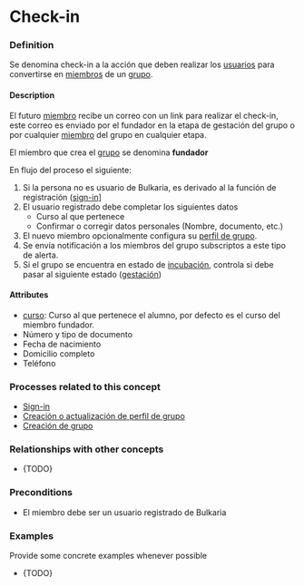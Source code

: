 Check-in
======

### Definition
Se denomina check-in a la acción que deben realizar los [usuarios](../actors/usuario.md) para convertirse en [miembros](../actors/miembro.md) de un [grupo](../actors/grupo.md).

#### Description
El futuro [miembro](../actors/miembro.md) recibe un correo con un link para realizar el check-in, este correo es enviado por el fundador en la etapa de gestación del grupo o por cualquier [miembro](../actors/miembro.md) del grupo en cualquier etapa.

El miembro que crea el [grupo](../actors/grupo.md) se denomina **fundador**

En flujo del proceso el siguiente:

1. Si la persona no es usuario de Bulkaria, es derivado al la función de registración ([sign-in](../process/sign-in.md)]
1. El usuario registrado debe completar los siguientes datos
    * Curso al que pertenece
    * Confirmar o corregir datos personales (Nombre, documento, etc.)
1. El nuevo miembro opcionalmente configura su [perfil de grupo](../concepts/perfil-de-grupo.md).
1. Se envía notificación a los miembros del grupo subscriptos a este tipo de alerta.
1. Si el grupo se encuentra en estado de [incubación](../concepts/incubacion.md), controla si debe pasar al siguiente estado ([gestación](../concepts/gestacion.md))

#### Attributes
* [curso](../entities/curso.md): Curso al que pertenece el alumno, por defecto es el curso del miembro fundador.
* Número y tipo de documento
* Fecha de nacimiento
* Domicilio completo
* Teléfono

### Processes related to this concept
* [Sign-in](../process/sign-in.md)
* [Creación o actualización de perfil de grupo](../process/crud-perfil-de-grupo.md)
* [Creación de grupo](../process/creacion-de-grupo.md)

### Relationships with other concepts
* {TODO}

### Preconditions
* El miembro debe ser un usuario registrado de Bulkaria

### Examples 

Provide some concrete examples whenever possible
* {TODO}
